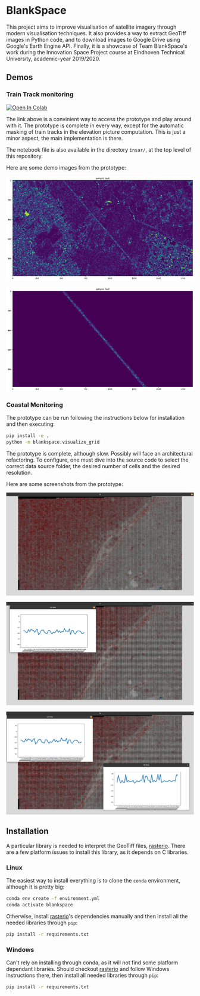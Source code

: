 # BlankSpace

This project aims to improve visualisation of satellite imagery through modern visualisation techniques. It also provides a way to extract GeoTiff images in Python code, and to download images to Google Drive using Google's Earth Engine API. Finally, it is a showcase of Team BlankSpace's work during the Innovation Space Project course at Eindhoven Technical University, academic-year 2019/2020.

## Demos

### Train Track monitoring

[![Open In Colab](https://colab.research.google.com/assets/colab-badge.svg)](https://colab.research.google.com/github/tommasobonomo/BlankSpace/blob/master/insar/Interactive_InSAR.ipynb)

The link above is a convinient way to access the prototype and play around with it.
The prototype is complete in every way, except for the automatic masking of train tracks in the elevation picture computation.
This is just a minor aspect, the main implementation is there. 

The notebook file is also available in the directory `insar/`, at the top level of this repository.

Here are some demo images from the prototype:

![InSAR complete](https://raw.githubusercontent.com/tommasobonomo/BlankSpace/master/demo_images/InSAR_complete.png)

![InSAR masked](https://raw.githubusercontent.com/tommasobonomo/BlankSpace/master/demo_images/InSAR_masked.png)

### Coastal Monitoring

The prototype can be run following the instructions below for installation and then executing:

```bash
pip install -e .
python -m blankspace.visualize_grid
```

The prototype is complete, although slow. Possibly will face an architectural refactoring. To configure, one must dive into the source code to select the correct data source folder, the desired number of cells and the desired resolution.

Here are some screenshots from the prototype:

![Coastal monitoring complete](https://raw.githubusercontent.com/tommasobonomo/BlankSpace/master/demo_images/Coastal_complete.png)

![Coastal monitoring one trend](https://raw.githubusercontent.com/tommasobonomo/BlankSpace/master/demo_images/Coastal_one_trend.png)

![Coastal monitoring two trends](https://raw.githubusercontent.com/tommasobonomo/BlankSpace/master/demo_images/Coastal_two_trends.png)

## Installation

A particular library is needed to interpret the GeoTiff files, [rasterio](https://rasterio.readthedocs.io/en/latest/). There are a few platform issues to install this library, as it depends on C libraries.

### Linux

The easiest way to install everything is to clone the `conda` environment, although it is pretty big:

```bash
conda env create -f environment.yml
conda activate blankspace
```

Otherwise, install [rasterio](https://rasterio.readthedocs.io/en/latest/)'s dependencies manually and then install all the needed libraries through `pip`:

```bash
pip install -r requirements.txt
```

### Windows

Can't rely on installing through conda, as it will not find some platform dependant libraries. Should checkout [rasterio](https://rasterio.readthedocs.io/en/latest/) and follow Windows instructions there, then install all needed libraries through `pip`:

```bash
pip install -r requirements.txt
```